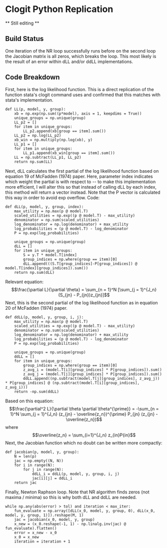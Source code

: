 # Clogit Python Replication
** Still editing **
## Build Status
One iteration of the NR loop successfully runs before on the second loop the Jacobian matrix is all zeros, which breaks the loop. This most likely is the result of an error within dLL and/or ddLL implementations.
## Code Breakdown
First, here is the log likelihood function. This is a direct replication of the function stata's clogit command uses and confirmed that this matches with stata's implementation.
```
def LL(p, model, y, group):
    xb = np.exp(np.sum((p*model), axis = 1, keepdims = True))
    unique_groups = np.unique(group)
    LL_p2 = []
    for item in unique_groups:
        LL_p2.append(xb[group == item].sum())
    LL_p2 = np.log(LL_p2)
    xb_win = np.multiply(np.log(xb), y)
    LL_p1 = []
    for item in unique_groups:
        LL_p1.append(xb_win[group == item].sum()) 
    LL = np.subtract(LL_p1, LL_p2) 
    return np.sum(LL)
```
Next, dLL calculates the first partial of the log likelihood function based on equation 19 of McFadden (1974) paper. Here, parameter index indicates which weight the partial is with respect to -- to make this implementation more efficient, I will alter this so that instead of calling dLL by each index, this method will return a vector instead. Note that the P vector is calculated this way in order to avoid exp overflow. Code:
```
def dLL(p, model, y, group, index):
    max_utility = np.max(p @ model.T)
    scaled_utilities = np.exp((p @ model.T) - max_utility)
    denominator = np.sum(scaled_utilities)
    log_denominator = np.log(denominator) + max_utility
    log_probabilities = (p @ model.T) - log_denominator
    P = np.exp(log_probabilities)

    unique_groups = np.unique(group)
    dLL = []
    for item in unique_groups:
        S = y.T * model.T[index]
        group_indices = np.where(group == item)[0]
        dLL.append(((S.T[group_indices]-P[group_indices]) @ model.T[index][group_indices]).sum())
    return np.sum(dLL)
```
Relevant equation:
$$\frac{\partial L}{\partial \theta} = \sum_{n = 1}^N [\sum_{j = 1}^{J_n} (S_{jn} - P_{jn})z_{jn}]$$
Next, this is the second partial of the log likelihood function as in equation 20 of McFadden (1974) paper.
```
def ddLL(p, model, y, group, i, j):
    max_utility = np.max(p @ model.T)
    scaled_utilities = np.exp((p @ model.T) - max_utility)
    denominator = np.sum(scaled_utilities)
    log_denominator = np.log(denominator) + max_utility
    log_probabilities = (p @ model.T) - log_denominator
    P = np.exp(log_probabilities)
    
    unique_groups = np.unique(group)
    ddLL = []
    for item in unique_groups:
        group_indices = np.where(group == item)[0]
        z_avg_i = (model.T[i][group_indices] * P[group_indices]).sum()
        z_avg_j = (model.T[j][group_indices] * P[group_indices]).sum()
        ddLL.append((np.subtract(model.T[j][group_indices], z_avg_j)) * P[group_indices] @ (np.subtract(model.T[i][group_indices], z_avg_i)))
    return -np.sum(ddLL)
```
Based on this equation:
$$\frac{\partial^2 L}{\partial \theta \partial \theta^{\prime}} = -\sum_{n = 1}^N \sum_{j = 1}^{J_n} (z_{jn} - \overline{z_n})^{\prime}  P_{jn} (z_{jn} - \overline{z_n})$$
where 
$$\overline{z_n} = \sum_{i=1}^{J_n} z_{in}P{in}$$
Next, the Jacobian function which no doubt can be written more compactly:
```
def jacobian(p, model, y, group):
    N = len(p)
    jac = np.empty((N, N))
    for i in range(N):
        for j in range(N):
            ddLL_i = ddLL(p, model, y, group, i, j)
            jac[i][j] = ddLL_i
    return jac
```
Finally, Newton Raphson loop. Note that NR algorithm finds zeros (not maxima / minima) so this is why both dLL and ddLL are needed. 
```
while np.any(abs(error) > tol) and iteration < max_iter:
    fun_evaluate = np.array([dLL(x_0, model, y, group, 0), dLL(x_0, model, y, group, 1)]).reshape(M, 1)
    jac = jacobian(x_0, model, y, group)
    x_new = (x_0.reshape(-1, 1) - np.linalg.inv(jac) @ fun_evaluate).flatten()
    error = x_new - x_0
    x_0 = x_new
    iteration = iteration + 1
```
